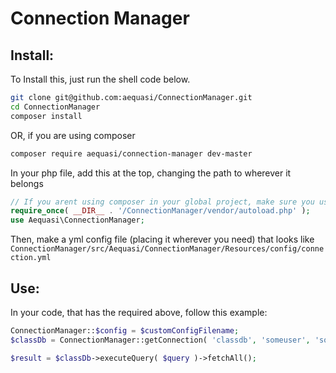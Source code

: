 Connection Manager
=========================

Install:
--------

To Install this, just run the shell code below. 

```sh
git clone git@github.com:aequasi/ConnectionManager.git
cd ConnectionManager
composer install
```

OR, if you are using composer
```sh
composer require aequasi/connection-manager dev-master
```

In your php file, add this at the top, changing the path to wherever it belongs
```php
// If you arent using composer in your global project, make sure you use the autoloader
require_once( __DIR__ . '/ConnectionManager/vendor/autoload.php' );
use Aequasi\ConnectionManager;

```

Then, make a yml config file (placing it wherever you need) that looks like `ConnectionManager/src/Aequasi/ConnectionManager/Resources/config/connection.yml`

Use:
----

In your code, that has the required above, follow this example:

```php
ConnectionManager::$config = $customConfigFilename;
$classDb = ConnectionManager::getConnection( 'classdb', 'someuser', 'somepassword' );

$result = $classDb->executeQuery( $query )->fetchAll();
```
